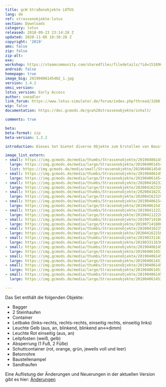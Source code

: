 ```yaml
---
title: gcW Straßenobjekte LOTUS
lang: de
ref: strassenobjekte-lotus
section: Downloads
category: lotus
released: 2018-09-23 23:14:28 Z
updated: 2020-11-06 18:30:28 Z
copyright: '2019'
ams: false
zip: false
zip-alt: 
exe: 
workshop: https://steamcommunity.com/sharedfiles/filedetails/?id=1518967033
android: false
homepage: true
image_big: 20190406145402_1.jpg
version: 1.4.1
omsi_version: 
lotus_version: Early Access
author: seeadler
link_forum: https://www.lotus-simulator.de/forum/index.php?thread/3208-gcw-stra%C3%9Fenobjekte/
wip: false
documentation: https://doc.gcmods.de/gcw%20strassenobjekte/inhalt/

comments: true

beta:
beta-format: zip
beta-version: 1.3.2

introduction: Dieses Set bietet diverse Objekte zum Erstellen von Baustellen in LOTUS.

image_list_extern:
- small: https://img.gcmods.de/media/thumbs/Strassenobjekte/20190406145402_1.jpg
  large: https://img.gcmods.de/media/large/Strassenobjekte/20190406145402_1.jpg
  list: https://img.gcmods.de/media/small/Strassenobjekte/20190406145402_1.jpg
- small: https://img.gcmods.de/media/thumbs/Strassenobjekte/20190406145425_1.jpg
  large: https://img.gcmods.de/media/large/Strassenobjekte/20190406145425_1.jpg
- small: https://img.gcmods.de/media/thumbs/Strassenobjekte/20200416232851_1.jpg
  large: https://img.gcmods.de/media/large/Strassenobjekte/20200416232851_1.jpg
- small: https://img.gcmods.de/media/thumbs/Strassenobjekte/20200416232934_1.jpg
  large: https://img.gcmods.de/media/large/Strassenobjekte/20200416232934_1.jpg
- small: https://img.gcmods.de/media/thumbs/Strassenobjekte/20190406154725_1.jpg
  large: https://img.gcmods.de/media/large/Strassenobjekte/20190406154725_1.jpg
- small: https://img.gcmods.de/media/thumbs/Strassenobjekte/20190411222012_1.jpg
  large: https://img.gcmods.de/media/large/Strassenobjekte/20190411222012_1.jpg
- small: https://img.gcmods.de/media/thumbs/Strassenobjekte/20190714180044_1.jpg
  large: https://img.gcmods.de/media/large/Strassenobjekte/20190714180044_1.jpg
- small: https://img.gcmods.de/media/thumbs/Strassenobjekte/20200416225840_1.jpg
  large: https://img.gcmods.de/media/large/Strassenobjekte/20200416225840_1.jpg
- small: https://img.gcmods.de/media/thumbs/Strassenobjekte/20190331163645_1.jpg
  large: https://img.gcmods.de/media/large/Strassenobjekte/20190331163645_1.jpg
- small: https://img.gcmods.de/media/thumbs/Strassenobjekte/20190406145306_1.jpg
  large: https://img.gcmods.de/media/large/Strassenobjekte/20190406145306_1.jpg
- small: https://img.gcmods.de/media/thumbs/Strassenobjekte/20190406145313_1.jpg
  large: https://img.gcmods.de/media/large/Strassenobjekte/20190406145313_1.jpg
- small: https://img.gcmods.de/media/thumbs/Strassenobjekte/20190406145320_1.jpg
  large: https://img.gcmods.de/media/large/Strassenobjekte/20190406145320_1.jpg
- small: https://img.gcmods.de/media/thumbs/Strassenobjekte/20190406145355_1.jpg
  large: https://img.gcmods.de/media/large/Strassenobjekte/20190406145355_1.jpg

---
```


Das Set enthält die folgenden Objekte:

- Bagger
- 2 Steinhaufen
- Container
- Leitbake (links-rechts, rechts-rechts, einseitig rechts, einseitig links)
- Leuchte Gelb (aus, an, blinkend, blinkend an<->dimm)
- Leuchte Rot einseitig (aus, an)
- Leitpfosten (weiß, gelb)
- Absperrung (1 Fuß, 2 Füße)
- Schuttcontainer (rot, orange, grün, jeweils voll und leer)
- Betonrohre
- Baustellenampel
- Sandhaufen

<div class="bg-secondary text-white p-3 mb-2" markdown="block">

Eine Auflistung der Änderungen und Neuerungen in der aktuellen Version gibt es hier: [Änderungen](https://doc.gcmods.de/gcw%20strassenobjekte/changelog/)

</div>
